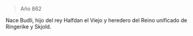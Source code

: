 > Año 862

Nace Budli, hijo del rey Halfdan el Viejo y heredero del Reino unificado de Ringerike y Skjold.